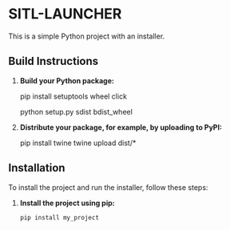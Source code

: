 # SITL-LAUNCHER

This is a simple Python project with an installer.

## Build Instructions

1. **Build your Python package:**

    pip install setuptools wheel click

    python setup.py sdist bdist_wheel

2. **Distribute your package, for example, by uploading to PyPI:**
    
    pip install twine
    twine upload dist/*

## Installation

To install the project and run the installer, follow these steps:

1. **Install the project using pip:**

   ```bash
   pip install my_project